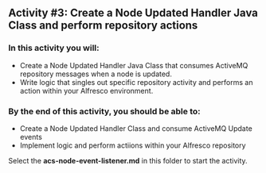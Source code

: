 ## Activity #3: Create a Node Updated Handler Java Class and perform repository actions

### In this activity you will:
* Create a Node Updated Handler Java Class that consumes ActiveMQ repository messages when a node is updated.
* Write logic that singles out specific repository activity and performs an action within your Alfresco environment. 

### By the end of this activity, you should be able to:
* Create a Node Updated Handler Class and consume ActiveMQ Update events
* Implement logic and perform actiions within your Alfresco repository

Select the **acs-node-event-listener.md** in this folder to start the activity.
